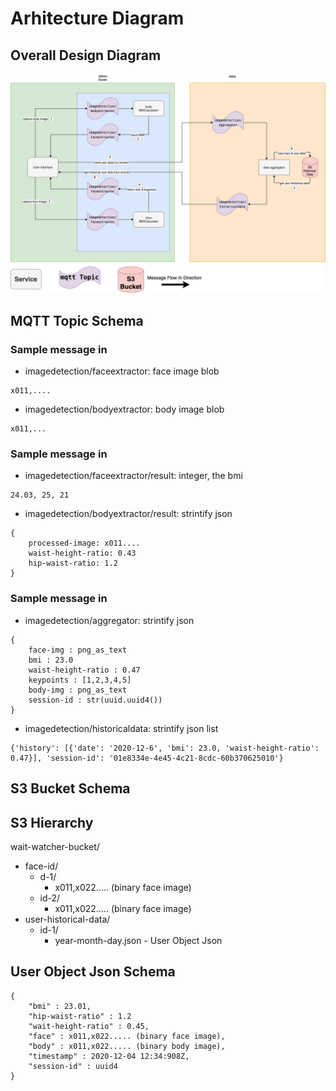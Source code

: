# Arhitecture Diagram
## Overall Design Diagram
![diagram](archtecture-digram.png)

## MQTT Topic Schema

### Sample message in 

* imagedetection/faceextractor: face image blob
```
x011,....
```
* imagedetection/bodyextractor: body image blob
```
x011,...
```

### Sample message in 

* imagedetection/faceextractor/result: integer, the bmi
```
24.03, 25, 21 
```
* imagedetection/bodyextractor/result: strintify json
```
{
    processed-image: x011....
    waist-height-ratio: 0.43
    hip-waist-ratio: 1.2
}
```

### Sample message in 

* imagedetection/aggregator: strintify json
```
{
    face-img : png_as_text
    bmi : 23.0
    waist-height-ratio : 0.47
    keypoints : [1,2,3,4,5]
    body-img : png_as_text
    session-id : str(uuid.uuid4())
}
```

* imagedetection/historicaldata: strintify json list
```
{'history': [{'date': '2020-12-6', 'bmi': 23.0, 'waist-height-ratio': 0.47}], 'session-id': '01e8334e-4e45-4c21-8cdc-60b370625010'}
```


## S3 Bucket Schema

## S3 Hierarchy
wait-watcher-bucket/  
* face-id/  
    * d-1/  
        * x011,x022..... (binary face image)  
    * id-2/  
        * x011,x022..... (binary face image)  
* user-historical-data/  
    * id-1/
        * year-month-day.json - User Object Json

## User Object Json Schema
```
{
    "bmi" : 23.01,
    "hip-waist-ratio" : 1.2
    "wait-height-ratio" : 0.45,
    "face" : x011,x022..... (binary face image), 
    "body" : x011,x022..... (binary body image),
    "timestamp" : 2020-12-04 12:34:908Z,
    "session-id" : uuid4 
}
```